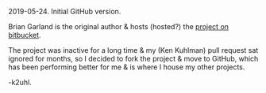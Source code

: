 2019-05-24.  Initial GitHub version.

Brian Garland is the original author & hosts (hosted?) the [project on bitbucket](https://bitbucket.org/BrianGarland/crtfrmstmf/).

The project was inactive for a long time & my (Ken Kuhlman) pull request sat ignored for months, so I decided 
to fork the project & move to GitHub, which has been performing better for me & is where I house my other projects.

-k2uhl.
